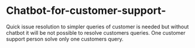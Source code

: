 # Chatbot-for-customer-support-
Quick issue resolution to simpler queries of customer is needed but without chatbot it will be not possible to resolve customers queries. One customer support person solve only one customers query. 
